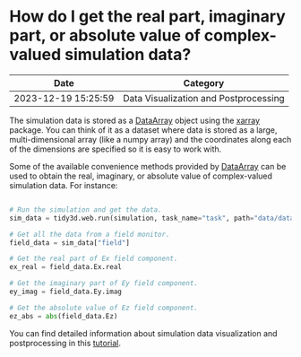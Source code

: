# How do I get the real part, imaginary part, or absolute value of complex-valued simulation data?

| Date       | Category    |
|------------|-------------|
| 2023-12-19 15:25:59 | Data Visualization and Postprocessing |


The simulation data is stored as a [DataArray](https://xarray.pydata.org/en/stable/generated/xarray.DataArray.html) object using the [xarray](https://xarray.pydata.org/en/stable/) package. You can think of it as a dataset where data is stored as a large, multi-dimensional array (like a numpy array) and the coordinates along each of the dimensions are specified so it is easy to work with.

Some of the available convenience methods provided by [DataArray](https://xarray.pydata.org/en/stable/generated/xarray.DataArray.html) can be used to obtain the real, imaginary, or absolute value of complex-valued simulation data. For instance:



```python

# Run the simulation and get the data.
sim_data = tidy3d.web.run(simulation, task_name="task", path="data/data.hdf5", verbose=True)

# Get all the data from a field monitor.
field_data = sim_data["field"]

# Get the real part of Ex field component.
ex_real = field_data.Ex.real

# Get the imaginary part of Ey field component.
ey_imag = field_data.Ey.imag

# Get the absolute value of Ez field component.
ez_abs = abs(field_data.Ez)

```

 You can find detailed information about simulation data visualization and postprocessing in this <a href="https://www.flexcompute.com/tidy3d/examples/notebooks/VizData/">tutorial</a>.